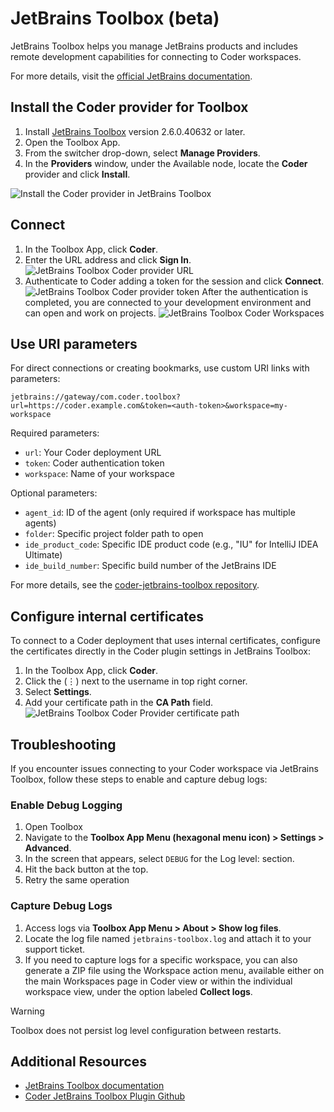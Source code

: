 # JetBrains Toolbox (beta)

JetBrains Toolbox helps you manage JetBrains products and includes remote development capabilities for connecting to Coder workspaces.

For more details, visit the [official JetBrains documentation](https://www.jetbrains.com/help/toolbox-app/manage-providers.html#shx3a8_18).

## Install the Coder provider for Toolbox

1. Install [JetBrains Toolbox](https://www.jetbrains.com/toolbox-app/) version 2.6.0.40632 or later.
1. Open the Toolbox App.
1. From the switcher drop-down, select **Manage Providers**.
1. In the **Providers** window, under the Available node, locate the **Coder** provider and click **Install**.

![Install the Coder provider in JetBrains Toolbox](../../../images/user-guides/jetbrains/toolbox/install.png)

## Connect

1. In the Toolbox App, click **Coder**.
1. Enter the URL address and click **Sign In**.
   ![JetBrains Toolbox Coder provider URL](../../../images/user-guides/jetbrains/toolbox/login-url.png)
1. Authenticate to Coder adding a token for the session and click **Connect**.
   ![JetBrains Toolbox Coder provider token](../../../images/user-guides/jetbrains/toolbox/login-token.png)
   After the authentication is completed, you are connected to your development environment and can open and work on projects.
   ![JetBrains Toolbox Coder Workspaces](../../../images/user-guides/jetbrains/toolbox/workspaces.png)

## Use URI parameters

For direct connections or creating bookmarks, use custom URI links with parameters:

```shell
jetbrains://gateway/com.coder.toolbox?url=https://coder.example.com&token=<auth-token>&workspace=my-workspace
```

Required parameters:

- `url`: Your Coder deployment URL
- `token`: Coder authentication token
- `workspace`: Name of your workspace

Optional parameters:

- `agent_id`: ID of the agent (only required if workspace has multiple agents)
- `folder`: Specific project folder path to open
- `ide_product_code`: Specific IDE product code (e.g., "IU" for IntelliJ IDEA Ultimate)
- `ide_build_number`: Specific build number of the JetBrains IDE

For more details, see the [coder-jetbrains-toolbox repository](https://github.com/DanielRondonGarcia/coder-jetbrains-toolbox#connect-to-a-coder-workspace-via-jetbrains-toolbox-uri).

## Configure internal certificates

To connect to a Coder deployment that uses internal certificates, configure the certificates directly in the Coder plugin settings in JetBrains Toolbox:

1. In the Toolbox App, click **Coder**.
1. Click the (⋮) next to the username in top right corner.
1. Select **Settings**.
1. Add your certificate path in the **CA Path** field.
   ![JetBrains Toolbox Coder Provider certificate path](../../../images/user-guides/jetbrains/toolbox/certificate.png)

## Troubleshooting

If you encounter issues connecting to your Coder workspace via JetBrains Toolbox, follow these steps to enable and capture debug logs:

### Enable Debug Logging

1. Open Toolbox
1. Navigate to the **Toolbox App Menu (hexagonal menu icon) > Settings > Advanced**.
1. In the screen that appears, select `DEBUG` for the Log level: section.
1. Hit the back button at the top.
1. Retry the same operation

### Capture Debug Logs

1. Access logs via **Toolbox App Menu > About > Show log files**.
2. Locate the log file named `jetbrains-toolbox.log` and attach it to your support ticket.
3. If you need to capture logs for a specific workspace, you can also generate a ZIP file using the Workspace action menu, available either on the main Workspaces page in Coder view or within the individual workspace view, under the option labeled **Collect logs**.

> [!WARNING]
> Toolbox does not persist log level configuration between restarts.

## Additional Resources

- [JetBrains Toolbox documentation](https://www.jetbrains.com/help/toolbox-app)
- [Coder JetBrains Toolbox Plugin Github](https://github.com/DanielRondonGarcia/coder-jetbrains-toolbox)
